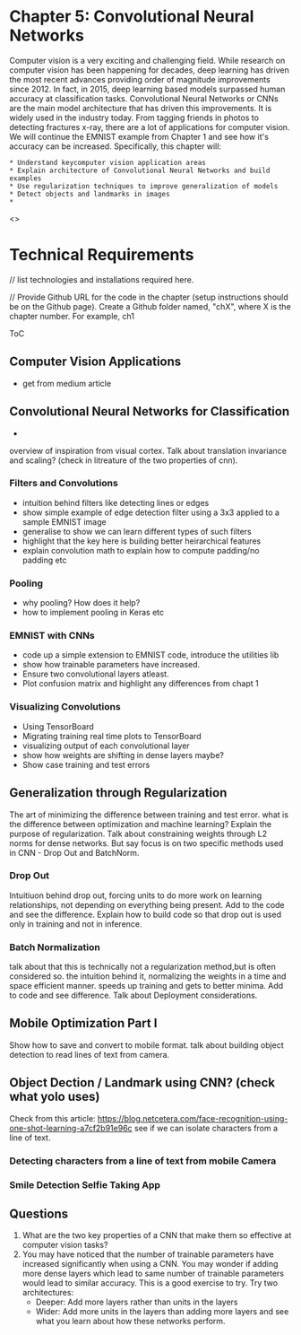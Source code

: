 # Chapter 5: Convolutional Neural Networks

Computer vision is a very exciting and challenging field. While research on computer vision has been happening for decades, deep learning has driven the most recent advances providing order of magnitude improvements since 2012. In fact, in 2015, deep learning based models surpassed human accuracy at classification tasks. Convolutional Neural Networks or CNNs are the main model architecture that has driven this improvements. It is widely used in the industry today. From tagging friends in photos to detecting fractures x-ray, there are a lot of applications for computer vision. We will continue the EMNIST example from Chapter 1 and see how it's accuracy can be increased. Specifically, this chapter will:

    * Understand keycomputer vision application areas
    * Explain architecture of Convolutional Neural Networks and build examples
    * Use regularization techniques to improve generalization of models
    * Detect objects and landmarks in images
    *
<<tbd add outline of chapter from Packt>>

# Technical Requirements
// list technologies and installations required here.

// Provide Github URL for the code in the chapter (setup instructions should be on the Github page). Create a Github folder named, "chX", where X is the chapter number. For example, ch1

ToC

## Computer Vision Applications
- get from medium article

## Convolutional Neural Networks for Classification
 -
overview of inspiration from visual cortex. Talk about translation invariance and scaling? (check in litreature of the two properties of cnn).

 ### Filters and Convolutions
  - intuition behind filters like detecting lines or edges
  - show simple example of edge detection filter using a 3x3 applied to a sample EMNIST image
  - generalise to show we can learn different types of such filters
  - highlight that the key here is building better heirarchical features
  - explain convolution math to explain how to compute padding/no padding etc

  ### Pooling

  - why pooling? How does it help?
  - how to implement pooling in Keras etc

  ### EMNIST with CNNs

  - code up a simple extension to EMNIST code, introduce the utilities lib
  - show how trainable parameters have increased.
  - Ensure two convolutional layers atleast.
  - Plot confusion matrix and highlight any differences from chapt 1

 ### Visualizing Convolutions

  - Using TensorBoard
  - Migrating training real time plots to TensorBoard
  - visualizing output of each convolutional layer
  - show how weights are shifting in dense layers maybe?
  - Show case training and test errors

## Generalization through Regularization
The art of minimizing the difference between training and test error.  what is the difference between optimization and machine learning? Explain the purpose of regularization. Talk about constraining weights through L2 norms for dense networks. But say focus is on two specific methods used in CNN - Drop Out and BatchNorm.

### Drop Out
Intuitiuon behind drop out, forcing units to do more work on learning relationships, not depending on everything being present.
 Add to the code and see the difference.
 Explain how to build code so that drop out is used only in training and not in inference.

### Batch Normalization
talk about that this is technically not a regularization method,but is often considered so. the intuition behind it, normalizing the weights in a time and space efficient manner. speeds up training and gets to better minima.
Add to code and see difference.
Talk about Deployment considerations.

## Mobile Optimization Part I
Show how to save and convert to mobile format. talk about building object detection to read lines of text from camera.

## Object Dection / Landmark using CNN? (check what yolo uses)
Check from this article: https://blog.netcetera.com/face-recognition-using-one-shot-learning-a7cf2b91e96c
see if we can isolate characters from a line of text.

### Detecting characters from a line of text from mobile Camera


### Smile Detection Selfie Taking App



  ## Questions

  1. What are the two key properties of a CNN that make them so effective at computer vision tasks?
  2. You may have noticed that the number of trainable parameters have increased significantly when using a CNN. You may wonder if adding more dense layers which lead to same number of trainable parameters would lead to similar accuracy. This is a good exercise to try. Try two architectures:
       - Deeper: Add more layers rather than units in the layers
       - Wider: Add more units in the layers than adding more layers
       and see what you learn about how these networks perform.     
